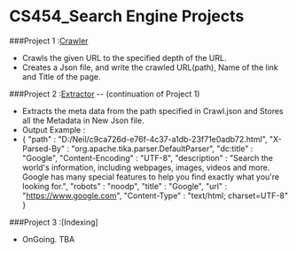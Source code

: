 # CS454_Search Engine Projects


###Project 1 :[Crawler](https://github.com/nchoksi/CS454_HPN/tree/master/crawler)
* Crawls the given URL to the specified depth of the URL. 
* Creates a Json file, and write the crawled URL(path), Name of the link and Title of the page.



###Project 2 :[Extractor](https://github.com/nchoksi/CS454_HPN/tree/master/extractor)  -- (continuation of Project 1) 
* Extracts the meta data from the path specified in Crawl.json and Stores all the Metadata in New Json file.
* Output Example :
* {
  "path" : "D:/Neil/c9ca726d-e76f-4c37-a1db-23f71e0adb72.html",
  "X-Parsed-By" : "org.apache.tika.parser.DefaultParser",
  "dc:title" : "Google",
  "Content-Encoding" : "UTF-8",
  "description" : "Search the world's information, including webpages, images, videos and more. Google has many special features to help you find exactly what you're looking for.",
  "robots" : "noodp",
  "title" : "Google",
  "url" : "https://www.google.com",
  "Content-Type" : "text/html; charset=UTF-8"
}

###Project 3 :[Indexing] 
* OnGoing. TBA
